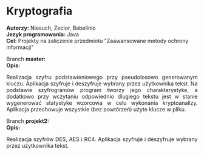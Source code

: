 # Kryptografia
<b>Autorzy:</b> Niesuch, Zecior, Babelinio <br />
<b>Jezyk programowania:</b> Java <br />
<b>Cel:</b> Projekty na zaliczenie przedmiotu "Zaawansowane metody ochrony informacji" <br />

Branch <b>master:</b><br/>
<b>Opis:</b>
<p align="justify">Realizacja szyfru podstawieniowego przy pseudolosowo generowanym kluczu. Aplikacja szyfruje i deszyfruje wybrany przez użytkownika tekst. Na podstawie szyfrogramów program tworzy jego charakterystyke, a dodatkowo przy wczytaniu odpowiednio dlugiego tekstu jest w stanie wygenerować statystyke wzorcowa w celu wykonania kryptoanalizy. Aplikacja przechowuje wszystkie (bez powtórzeń) użyte klucze w pliku.</p>

Branch <b>projekt2:</b><br/>
<b>Opis:</b>
<p align="justify">Realizacja szyfrów DES, AES i RC4. Aplikacja szyfruje i deszyfruje wybrany przez użytkownika tekst.</p>
